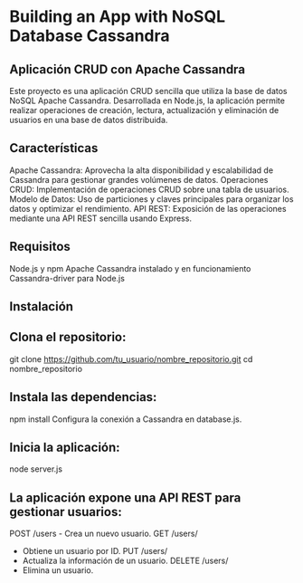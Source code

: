 # Building an App with NoSQL Database Cassandra

## Aplicación CRUD con Apache Cassandra
Este proyecto es una aplicación CRUD sencilla que utiliza la base de datos NoSQL Apache Cassandra. Desarrollada en Node.js, la aplicación permite realizar operaciones de creación, lectura, actualización y eliminación de usuarios en una base de datos distribuida.

## Características
Apache Cassandra: Aprovecha la alta disponibilidad y escalabilidad de Cassandra para gestionar grandes volúmenes de datos.
Operaciones CRUD: Implementación de operaciones CRUD sobre una tabla de usuarios.
Modelo de Datos: Uso de particiones y claves principales para organizar los datos y optimizar el rendimiento.
API REST: Exposición de las operaciones mediante una API REST sencilla usando Express.

## Requisitos
Node.js y npm
Apache Cassandra instalado y en funcionamiento
Cassandra-driver para Node.js
## Instalación
## Clona el repositorio:

git clone https://github.com/tu_usuario/nombre_repositorio.git
cd nombre_repositorio

## Instala las dependencias:

npm install
Configura la conexión a Cassandra en database.js.

## Inicia la aplicación:

node server.js

## La aplicación expone una API REST para gestionar usuarios:

POST /users - Crea un nuevo usuario.
GET /users/
- Obtiene un usuario por ID.
PUT /users/
- Actualiza la información de un usuario.
DELETE /users/
- Elimina un usuario.
